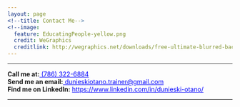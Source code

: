 ```yaml
---
layout: page
<!--title: Contact Me-->
<!--image:
  feature: EducatingPeople-yellow.png
  credit: WeGraphics
  creditlink: http://wegraphics.net/downloads/free-ultimate-blurred-background-pack/ -->
---
```

<hr/>
<span><strong>Call me at:</strong></span><a href="tel:786-322-6884" style="color: blue"> (786) 322-6884</a><br/>
<span><strong>Send me an email:</strong></span><a style="color: blue" href="mailto:dunieskiotano.trainer@gmail.com"> dunieskiotano.trainer@gmail.com</a><br/>
<span><strong>Find me on LinkedIn:</strong></span> <a style="color: blue" href="https://www.linkedin.com/in/dunieski-otano/"> https://www.linkedin.com/in/dunieski-otano/</a>
<hr/>



<script src="//code.tidio.co/9iu4htavzllgovnqr86rzowc79v3bfyh.js" async></script>
